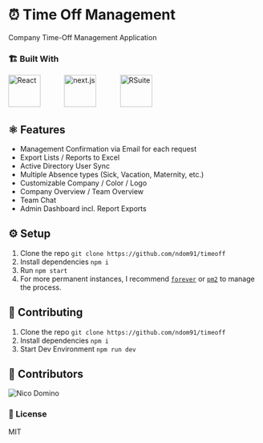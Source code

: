 # ⏰ Time Off Management

Company Time-Off Management Application

### 🏗️ Built With

<img src="https://www.import.io/wp-content/uploads/2017/10/React-logo-1.png" height="64" alt="React" />&nbsp;&nbsp;&nbsp;&nbsp;&nbsp;&nbsp;&nbsp;&nbsp;&nbsp;&nbsp;&nbsp;&nbsp;<img src="https://upload.wikimedia.org/wikipedia/commons/thumb/8/8e/Nextjs-logo.svg/1280px-Nextjs-logo.svg.png" height="64" alt="next.js" />&nbsp;&nbsp;&nbsp;&nbsp;&nbsp;&nbsp;&nbsp;&nbsp;&nbsp;&nbsp;&nbsp;&nbsp;<img src="https://miro.medium.com/max/1476/0*9jVgGEBsOxAb0Dna." height="64" alt="RSuite" />

## ⚛️ Features

- Management Confirmation via Email for each request
- Export Lists / Reports to Excel
- Active Directory User Sync
- Multiple Absence types (Sick, Vacation, Maternity, etc.)
- Customizable Company / Color / Logo
- Company Overview / Team Overview
- Team Chat
- Admin Dashboard incl. Report Exports

## ⚙️ Setup

1. Clone the repo `git clone https://github.com/ndom91/timeoff`
2. Install dependencies `npm i`
3. Run `npm start`
4. For more permanent instances, I recommend [`forever`](https://www.npmjs.com/package/forever) or [`pm2`](https://pm2.io) to manage the process.

## 👷 Contributing

1. Clone the repo `git clone https://github.com/ndom91/timeoff`
2. Install dependencies `npm i`
3. Start Dev Environment `npm run dev`

## 🤝 Contributors

![Nico Domino](https://avatars1.githubusercontent.com/u/7415984?s=64&v=1)

### 📝 License

MIT
